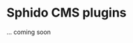 <!--
id: plugins
title: How to write plugins for Sphido CMS
template: ../../layout.docs.latte
-->

# Sphido CMS plugins

... coming soon